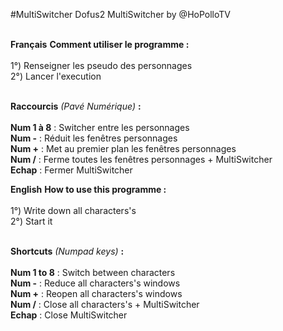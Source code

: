 #MultiSwitcher
Dofus2 MultiSwitcher by @HoPolloTV
</br></br>

<b>Français</b>
<b>Comment utiliser le programme :</b>
</br></br>
1°) Renseigner les pseudo des personnages </br>
2°) Lancer l'execution </br>
</br>

<b>Raccourcis</b> <i>(Pavé Numérique)</i> <b>:</b>
</br></br>
<b>Num 1 à 8</b> : Switcher entre les personnages</br>
<b>Num -</b> : Réduit les fenêtres personnages</br>
<b>Num +</b> : Met au premier plan les fenêtres personnages</br>
<b>Num /</b> : Ferme toutes les fenêtres personnages + MultiSwitcher</br>
<b>Echap</b> : Fermer MultiSwitcher

<b>English</b>
<b>How to use this programme :</b>
</br></br>
1°) Write down all characters's</br>
2°) Start it</br>
</br>

<b>Shortcuts</b> <i>(Numpad keys)</i> <b>:</b>
</br></br>
<b>Num 1 to 8</b> : Switch between characters</br>
<b>Num -</b> : Reduce all characters's windows</br>
<b>Num +</b> : Reopen all characters's windows</br>
<b>Num /</b> : Close all characters's + MultiSwitcher</br>
<b>Echap</b> : Close MultiSwitcher
